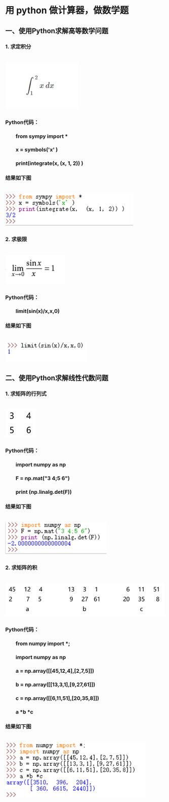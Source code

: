 # 用 python 做计算器，做数学题
## 一、使用Python求解高等数学问题
### 1. 求定积分

# ![](images/定积分.png)
### Python代码：
### &emsp;&emsp;from sympy import *
### &emsp;&emsp;x = symbols('x' )
### &emsp;&emsp;print(integrate(x,  (x, 1, 2)) )
### 结果如下图
# ![](images/求定积分.png)

### 2. 求极限

# ![](images/极限.png)

### Python代码：
### &emsp;&emsp;limit(sin(x)/x,x,0)

### 结果如下图
# ![](images/求极限.png)

## 二、使用Python求解线性代数问题
### 1. 求矩阵的行列式

# ![](images/第一个矩阵.png)


### Python代码：
### &emsp;&emsp;import numpy as np
### &emsp;&emsp;F = np.mat("3 4;5 6")
### &emsp;&emsp;print (np.linalg.det(F))

### 结果如下图
# ![](images/求矩阵的行列式.png)


### 2. 求矩阵的积


# ![](images/矩阵.png)

### Python代码：
### &emsp;&emsp;from numpy import *; 
### &emsp;&emsp;import numpy as np
### &emsp;&emsp;a = np.array([[45,12,4],[2,7,5]])
### &emsp;&emsp;b = np.array([[13,3,1],[9,27,61]])
### &emsp;&emsp;c = np.array([[6,11,51],[20,35,8]])
### &emsp;&emsp;a *b *c

### 结果如下图
# ![](images/求矩阵的积.png)


